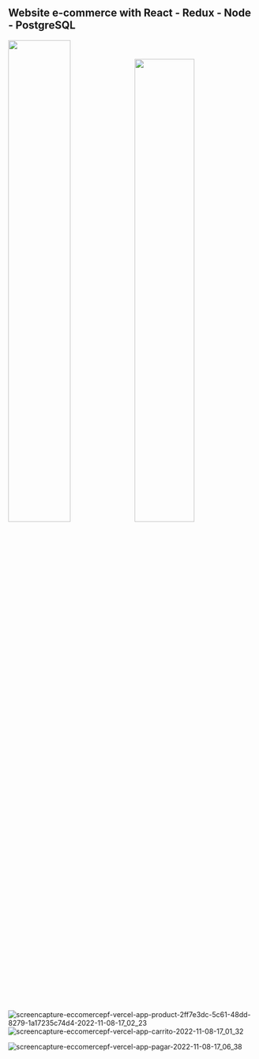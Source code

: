 ## Website e-commerce with React - Redux - Node - PostgreSQL
<p><img  width="50%" src="https://user-images.githubusercontent.com/16761591/200684017-dac35caa-2cf9-44d3-8e0b-1d868835afae.png"/> <img  width="49%" src="https://user-images.githubusercontent.com/16761591/200684192-94e0d1f0-65ae-4462-8fad-da229b7066b5.jpg"/></p>

![screencapture-eccomercepf-vercel-app-product-2ff7e3dc-5c61-48dd-8279-1a17235c74d4-2022-11-08-17_02_23](https://user-images.githubusercontent.com/16761591/200685342-d9c5876d-f28b-44e4-a968-54e0976a30d8.jpg)
![screencapture-eccomercepf-vercel-app-carrito-2022-11-08-17_01_32](https://user-images.githubusercontent.com/16761591/200685257-d9db589a-fae7-481f-88a8-a3ba6e77dc37.jpg)

![screencapture-eccomercepf-vercel-app-pagar-2022-11-08-17_06_38](https://user-images.githubusercontent.com/16761591/200685985-83b9d2c5-d4a8-41d3-a95a-856872089d6a.jpg)
